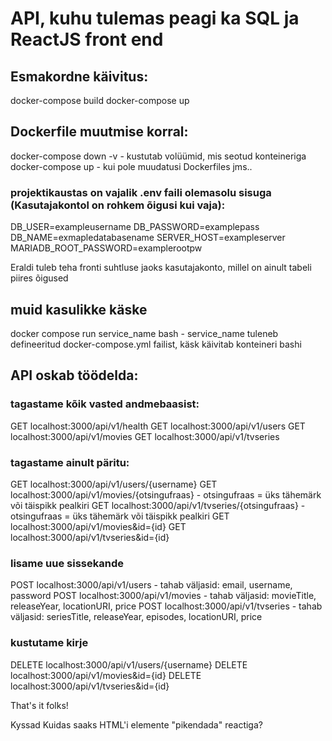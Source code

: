 # API, kuhu tulemas peagi ka SQL ja ReactJS front end

## Esmakordne käivitus:
docker-compose build 
docker-compose up
## Dockerfile muutmise korral:
docker-compose down -v - kustutab volüümid, mis seotud konteineriga
docker-compose up - kui pole muudatusi Dockerfiles jms..

### projektikaustas on vajalik .env faili olemasolu sisuga (Kasutajakontol on rohkem õigusi kui vaja):
DB_USER=exampleusername
DB_PASSWORD=examplepass
DB_NAME=exmapledatabasename
SERVER_HOST=exampleserver
MARIADB_ROOT_PASSWORD=examplerootpw

Eraldi tuleb teha fronti suhtluse jaoks kasutajakonto, millel on ainult tabeli piires õigused

## muid kasulikke käske
docker compose run service_name bash - service_name tuleneb defineeritud docker-compose.yml failist, käsk käivitab konteineri bashi

## API oskab töödelda:
### tagastame kõik vasted andmebaasist:
GET localhost:3000/api/v1/health
GET localhost:3000/api/v1/users
GET localhost:3000/api/v1/movies
GET localhost:3000/api/v1/tvseries
### tagastame ainult päritu:
GET localhost:3000/api/v1/users/{username}
GET localhost:3000/api/v1/movies/{otsingufraas} - otsingufraas = üks tähemärk või täispikk pealkiri
GET localhost:3000/api/v1/tvseries/{otsingufraas} - otsingufraas = üks tähemärk või täispikk pealkiri
GET localhost:3000/api/v1/movies&id={id}
GET localhost:3000/api/v1/tvseries&id={id}
### lisame uue sissekande
POST localhost:3000/api/v1/users - tahab väljasid: email, username, password
POST localhost:3000/api/v1/movies - tahab väljasid: movieTitle, releaseYear, locationURI, price
POST localhost:3000/api/v1/tvseries - tahab väljasid: seriesTitle, releaseYear, episodes, locationURI, price
### kustutame kirje
DELETE localhost:3000/api/v1/users/{username}
DELETE localhost:3000/api/v1/movies&id={id}
DELETE localhost:3000/api/v1/tvseries&id={id}

That's it folks!

Kyssad
Kuidas saaks HTML'i elemente "pikendada" reactiga?
